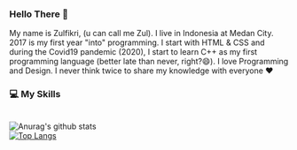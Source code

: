 ### Hello There 👋
My name is Zulfikri, (u can call me Zul). I live in Indonesia at Medan City. 2017 is my first year "into" programming. I start with HTML & CSS and during the Covid19 pandemic (2020), I start to learn C++ as my first programming language (better late than never, right?😄). I love Programming and Design. I never think twice to share my knowledge with everyone ❤️

### :computer: My Skills
\
![Anurag's github stats](https://github-readme-stats.vercel.app/api?username=ctrlbzul5&show_icons=true) \
[![Top Langs](https://github-readme-stats.vercel.app/api/top-langs/?username=ctrlbzul5&layout=compact)](https://github.com/anuraghazra/github-readme-stats)

<!--
**ctrlbzul5/ctrlbzul5** is a ✨ _special_ ✨ repository because its `README.md` (this file) appears on your GitHub profile.

Here are some ideas to get you started:

- 🔭 I’m currently working on ...
- 🌱 I’m currently learning ...
- 👯 I’m looking to collaborate on ...
- 🤔 I’m looking for help with ...
- 💬 Ask me about ...
- 📫 How to reach me: ...
- 😄 Pronouns: ...
- ⚡ Fun fact: ...
-->

